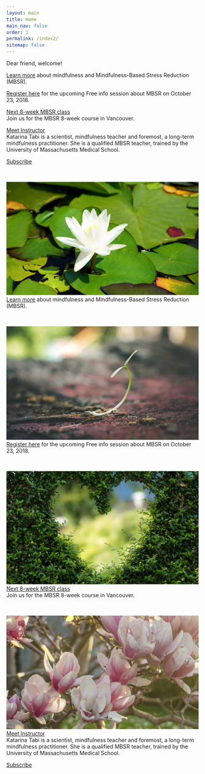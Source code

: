 ```yaml
---
layout: main
title: Home
main_nav: false
order: 1
permalink: /index2/
sitemap: false
---
```



Dear friend, welcome!

[Learn more](/mbsr/) about mindfulness and Mindfulness-Based Stress Reduction (MBSR).

[Register here](/register/) for the upcoming Free info session about MBSR on October 23, 2018.

[Next 8-week MBSR class](/course-schedule/)<br>
Join us for the MBSR 8-week course in Vancouver.

[Meet Instructor](/about/)<br>
Katarina Tabi is a scientist, mindfulness teacher and foremost, a long-term mindfulness practitioner. She is a qualified MBSR teacher, trained by the University of Massachusetts Medical School. 

[Subscribe](/contact/)


<div class="index-cols">
<div class="index-col-1">

<span class="fas fa-brain" style="font-size: 50px; display: inline-block; width: 100%; text-align:center;"></span>


[![Learn more](/assets/lotus1.jpg)](/mbsr/)
[Learn more](/mbsr/) about mindfulness and Mindfulness-Based Stress Reduction (MBSR).

</div>

<div class="index-col-2">

<span class="fas fa-om" style="font-size: 50px; display: inline-block; width: 100%; text-align:center;"></span>

[![Register](/assets/sprout1.jpg)](/register/)
[Register here](/register/) for the upcoming Free info session about MBSR on October 23, 2018.

</div>
</div>

<div class="index-cols">
<div class="index-col-3">
<span class="far fa-hand-peace" style="font-size: 50px; display: inline-block; width: 100%; text-align:center;"></span>

[![Schedule](/assets/greenheart1.jpg)](/course-schedule/)
[Next 8-week MBSR class](/course-schedule/)<br>
Join us for the MBSR 8-week course in Vancouver.

</div>

<div class="index-col-4">
<span class="far fa-hand-peace" style="font-size: 50px; display: inline-block; width: 100%; text-align:center;"></span>

[![Instructor](/assets/spring1.jpg)](/about/)
[Meet Instructor](/about/)<br>
Katarina Tabi is a scientist, mindfulness teacher and foremost, a long-term mindfulness practitioner. She is a qualified MBSR teacher, trained by the University of Massachusetts Medical School.

</div>

</div>

[Subscribe](/contact/)
